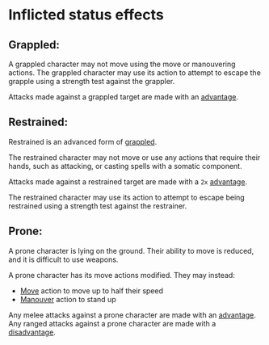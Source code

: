 # Inflicted status effects

## Grappled:
A grappled character may not move using the move or manouvering actions.
The grappled character may use its action to attempt to escape the grapple using a strength test against the grappler.

Attacks made against a grappled target are made with an [advantage](rolls.md#Advantage).

## Restrained:
Restrained is an advanced form of [grappled](#grappled).

The restrained character may not move or use any actions that require their hands, such as attacking, or casting spells with a somatic component.

Attacks made against a restrained target are made with a `2x` [advantage](rolls.md#Advantage).

The restrained character may use its action to attempt to escape being restrained using a strength test against the restrainer.

## Prone:
A prone character is lying on the ground. Their ability to move is reduced, and it is difficult to use weapons.

A prone character has its move actions modified. They may instead:
 - [Move](actions.md#Move) action to move up to half their speed
 - [Manouver](actions.md#Manouvering) action to stand up

Any melee attacks against a prone character are made with an [advantage](rolls.md#Advantage).
Any ranged attacks against a prone character are made with a [disadvantage](rolls.md#Disadvantage).
